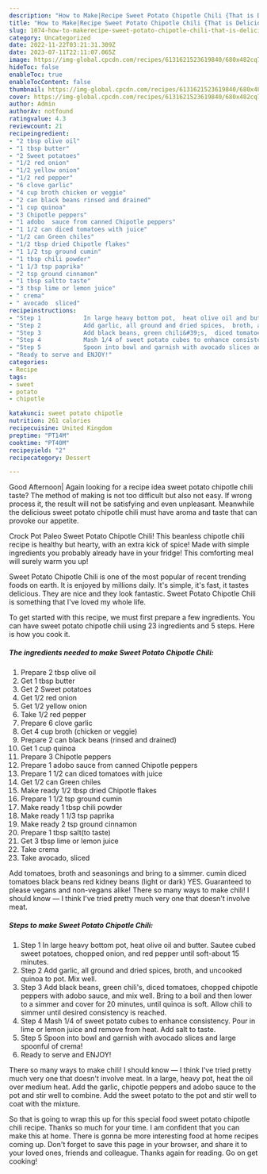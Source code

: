 ```yaml
---
description: "How to Make|Recipe Sweet Potato Chipotle Chili {That is Delicious"
title: "How to Make|Recipe Sweet Potato Chipotle Chili {That is Delicious"
slug: 1074-how-to-makerecipe-sweet-potato-chipotle-chili-that-is-delicious
category: Uncategorized
date: 2022-11-22T03:21:31.309Z
date: 2023-07-11T22:11:07.065Z
image: https://img-global.cpcdn.com/recipes/6131621523619840/680x482cq70/sweet-potato-chipotle-chili-recipe-main-photo.jpg
hideToc: false
enableToc: true
enableTocContent: false
thumbnail: https://img-global.cpcdn.com/recipes/6131621523619840/680x482cq70/sweet-potato-chipotle-chili-recipe-main-photo.jpg
cover: https://img-global.cpcdn.com/recipes/6131621523619840/680x482cq70/sweet-potato-chipotle-chili-recipe-main-photo.jpg
author: Admin
authorAv: notfound
ratingvalue: 4.3
reviewcount: 21
recipeingredient:
- "2 tbsp olive oil"
- "1 tbsp butter"
- "2 Sweet potatoes"
- "1/2 red onion"
- "1/2 yellow onion"
- "1/2 red pepper"
- "6 clove garlic"
- "4 cup broth chicken or veggie"
- "2 can black beans rinsed and drained"
- "1 cup quinoa"
- "3 Chipotle peppers"
- "1 adobo  sauce from canned Chipotle peppers"
- "1 1/2 can diced tomatoes with juice"
- "1/2 can Green chiles"
- "1/2 tbsp dried Chipotle flakes"
- "1 1/2 tsp ground cumin"
- "1 tbsp chili powder"
- "1 1/3 tsp paprika"
- "2 tsp ground cinnamon"
- "1 tbsp saltto taste"
- "3 tbsp lime or lemon juice"
- " crema"
- " avocado  sliced"
recipeinstructions:
- "Step 1            In large heavy bottom pot,  heat olive oil and butter.  Sautee cubed sweet potatoes,  chopped onion,  and red pepper until soft-about 15 minutes."
- "Step 2            Add garlic, all ground and dried spices,  broth, and uncooked quinoa to pot. Mix well."
- "Step 3            Add black beans, green chili&#39;s,  diced tomatoes,  chopped chipotle peppers with adobo sauce, and mix well.  Bring to a boil  and then lower to a simmer and cover for 20 minutes,  until  quinoa is soft.  Allow chili to simmer until desired consistency is reached."
- "Step 4            Mash 1/4 of sweet potato cubes to enhance consistency. Pour in lime or lemon juice and remove from heat. Add salt to taste."
- "Step 5            Spoon into bowl and garnish with avocado slices and large spoonful of crema!"
- "Ready to serve and ENJOY!"
categories:
- Recipe
tags:
- sweet
- potato
- chipotle

katakunci: sweet potato chipotle 
nutrition: 261 calories
recipecuisine: United Kingdom
preptime: "PT14M"
cooktime: "PT40M"
recipeyield: "2"
recipecategory: Dessert

---
```



Good Afternoon| Again looking for a recipe idea sweet potato chipotle chili taste? The method of making is not too difficult but also not easy. If wrong process it, the result will not be satisfying and even unpleasant. Meanwhile the delicious sweet potato chipotle chili must have aroma and taste that can provoke our appetite.





Crock Pot Paleo Sweet Potato Chipotle Chili! This beanless chipotle chili recipe is healthy but hearty, with an extra kick of spice! Made with simple ingredients you probably already have in your fridge! This comforting meal will surely warm you up!

Sweet Potato Chipotle Chili is one of the most popular of recent trending foods on earth. It is enjoyed by millions daily. It's simple, it's fast, it tastes delicious. They are nice and they look fantastic. Sweet Potato Chipotle Chili is something that I've loved my whole life.


To get started with this recipe, we must first prepare a few ingredients. You can have sweet potato chipotle chili using 23 ingredients and 5 steps. Here is how you cook it.

<!--inarticleads1-->

##### The ingredients needed to make Sweet Potato Chipotle Chili:

1. Prepare 2 tbsp olive oil
1. Get 1 tbsp butter
1. Get 2 Sweet potatoes
1. Get 1/2 red onion
1. Get 1/2 yellow onion
1. Take 1/2 red pepper
1. Prepare 6 clove garlic
1. Get 4 cup broth (chicken or veggie)
1. Prepare 2 can black beans (rinsed and drained)
1. Get 1 cup quinoa
1. Prepare 3 Chipotle peppers
1. Prepare 1 adobo  sauce from canned Chipotle peppers
1. Prepare 1 1/2 can diced tomatoes with juice
1. Get 1/2 can Green chiles
1. Make ready 1/2 tbsp dried Chipotle flakes
1. Prepare 1 1/2 tsp ground cumin
1. Make ready 1 tbsp chili powder
1. Make ready 1 1/3 tsp paprika
1. Make ready 2 tsp ground cinnamon
1. Prepare 1 tbsp salt(to taste)
1. Get 3 tbsp lime or lemon juice
1. Take  crema
1. Take  avocado,  sliced


Add tomatoes, broth and seasonings and bring to a simmer. cumin diced tomatoes black beans red kidney beans (light or dark) YES. Guaranteed to please vegans and non-vegans alike! There so many ways to make chili! I should know — I think I&#39;ve tried pretty much very one that doesn&#39;t involve meat. 

<!--inarticleads2-->

##### Steps to make Sweet Potato Chipotle Chili:

1. Step 1            In large heavy bottom pot,  heat olive oil and butter.  Sautee cubed sweet potatoes,  chopped onion,  and red pepper until soft-about 15 minutes.
1. Step 2            Add garlic, all ground and dried spices,  broth, and uncooked quinoa to pot. Mix well.
1. Step 3            Add black beans, green chili&#39;s,  diced tomatoes,  chopped chipotle peppers with adobo sauce, and mix well.  Bring to a boil  and then lower to a simmer and cover for 20 minutes,  until  quinoa is soft.  Allow chili to simmer until desired consistency is reached.
1. Step 4            Mash 1/4 of sweet potato cubes to enhance consistency. Pour in lime or lemon juice and remove from heat. Add salt to taste.
1. Step 5            Spoon into bowl and garnish with avocado slices and large spoonful of crema!
1. Ready to serve and ENJOY!

There so many ways to make chili! I should know — I think I&#39;ve tried pretty much very one that doesn&#39;t involve meat. In a large, heavy pot, heat the oil over medium heat. Add the garlic, chipotle peppers and adobo sauce to the pot and stir well to combine. Add the sweet potato to the pot and stir well to coat with the mixture. 

So that is going to wrap this up for this special food sweet potato chipotle chili recipe. Thanks so much for your time. I am confident that you can make this at home. There is gonna be more interesting food at home recipes coming up. Don't forget to save this page in your browser, and share it to your loved ones, friends and colleague. Thanks again for reading. Go on get cooking!
